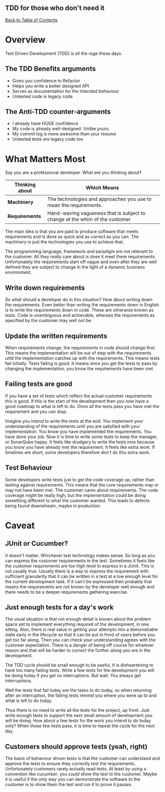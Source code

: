 TDD for those who don't need it
---

[Back to Table of Contents](../README.md)

# Overview

Test Driven Development (TDD) is all the rage these days. 

## The TDD Benefits arguments

* Gives you confidence to Refactor
* Helps you write a better designed API
* Serves as documentation for the intended behaviour
* Untested code is legacy code

## The Anti-TDD counter-arguments

* I already have HUGE confidence
* My code is already well-designed. Unlike yours.
* My commit log is more awesome than your resume
* Untested tests are legacy code too

# What Matters Most

Say you are a professional developer. 
What are you thinking about?

| **Thinking about** | **Which Means** |
| ----------- | ---------------------- |
| **Machinery** | The technologies and approaches you use to mean the requirements. |
| **Requirements** | Hand-waving vagueness that is subject to change at the whim of the customer |

The main idea is that you are paid to produce software that meets requirements 
and is done as quick and as correct as you can. The machinery is just the 
technologies you use to achieve that. 

The programming language, framework and paradigm are not relevant to 
the customer. All they really care about is does it meet there requirements.
Unfortunately the requirements start off vague and even after they are well 
defined they are subject to change in the light of a dynamic business environment. 

## Write down requirements

So what should a developer do in this situation? How about writing down 
the requirements. Even better than writing the requirements down in 
English is to write the requirements down in code. These are otherwise 
known as tests. Code is unambiguous and achievable, whereas the requirements 
as specified by the customer may well not be. 

## Update the written requirements

When requirements change, the requirements in code should change first. 
This means the implementation will be out of step with the requirements 
until the implementation catches up with the requirements. This means 
tests fail initially. Tests failing is good. It means once you get the 
tests to pass by changing the implementation, you know the requirements 
have been met. 

## Failing tests are good

If you have a set of tests which reflect the actual customer requirements 
this is good. If this is the start of the development then you now have a 
good roadmap to what is left to do. Once all the tests pass you have met 
the requirement and you can stop. 

Imagine you intend to write the tests at the end. You implement your 
understanding of the requirements until you are satisfied with your 
implementation. You know you have implemented the requirements. You have 
done your job. Now it is time to write some tests to keep the manager, or 
SonarQube happy. It feels like drudgery to write the tests now because 
you know you have already met the requirement. It feels like extra work.
If timelines are short, some developers therefore don't do this extra 
work. 

## Test Behaviour

Some developers write tests just to get the code coverage up, rather than 
testing against requirements. This means that the core requirements may or
may not have been met. The customer cares about requirements. The code 
coverage might be really high, but the implementation could be doing 
something different to what the customer wanted. This leads to defects 
being found downstream, maybe in production.


# Caveat

## JUnit or Cucumber?

It doesn't matter. Whichever test technology makes sense. So long as you can 
express the customer requirements in the test. Sometimes it feels like the 
customer requirements are too high level to express in a JUnit. This is not 
usually true. Usually there is a way to express the requirement with 
sufficient granularity that it can be written in a test at a low enough 
level for the current development task. If it can't be expressed then 
probably that means the requirements are not known by the developer 
well enough and there needs to be a deeper requirements gathering exercise. 

## Just enough tests for a day's work

The usual situation is that not enough detail is known about the problem space
yet to implement everything required of the development, in one sitting. Also, 
there is real value in getting your attempts into a demonstrable state early in 
the lifecycle so that it can be put in front of users before you get too far 
along. Then you can check your understanding agrees with the customer 
expectation. There is a danger of being off course for whatever reason and that 
will be harder to correct the further along you are in the development. 

The TDD cycle should be small enough to be useful. It is disheartening to have 
too many failing tests. Write a few tests for the development you will be doing 
today if you get no interruptions. But wait. You always get interruptions. 

Well the tests that fail today are the tasks to do today, so when returning 
after an interruption, the failing tests remind you where you were up to and 
what is left to do today. 

Thus there is no need to write all the tests for the project, up front. Just 
write enough tests to support the next small amount of development you will be 
doing. How about a few tests for the work you intend to do today only? When 
those few tests pass, it is time to repeat the cycle for the next day.    

## Customers should approve tests (yeah, right)

The basis of behaviour driven tests is that the customer can understand and 
approve the tests to ensure they correctly test the requirements. Unfortunately
customers rarely actually read tests. At least by using a convention like 
cucumber, you *could* show the test to the customer. Maybe it is useful 
if the only way you can demonstrate the software to the customer is to 
show them the test and run it to prove it passes. 
